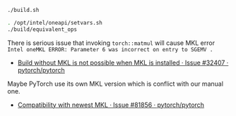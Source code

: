 
```bash
./build.sh

. /opt/intel/oneapi/setvars.sh
./build/equivalent_ops
```

There is serious issue that invoking `torch::matmul` will cause MKL error `Intel oneMKL ERROR: Parameter 6 was incorrect on entry to SGEMV .`

- [Build without MKL is not possible when MKL is installed · Issue #32407 · pytorch/pytorch](https://github.com/pytorch/pytorch/issues/32407)

Maybe PyTorch use its own MKL version which is conflict with our manual one.

- [Compatibility with newest MKL · Issue #81856 · pytorch/pytorch](https://github.com/pytorch/pytorch/issues/81856)

